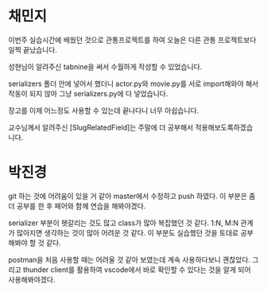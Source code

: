 # 채민지

이번주 실습시간에 배웠던 것으로 관통프로젝트를 하여 오늘은 다른 관통 프로젝트보다 일찍 끝났습니다. 

성현님이 알려주신 tabnine을 써서 수월하게 작성할 수 있었습니다.

serializers 폴더 안에 넣어서 했더니 actor.py와 movie.py를 서로 import해와야 해서 작동이 되지 않아 그냥 serializers.py에 다 넣었습니다. 

장고를 이제 어느정도 사용할 수 있는데 끝나다니 너무 아쉽습니다. 

교수님께서 알려주신 [SlugRelatedField]는 주말에 더 공부해서 적용해보도록하겠습니다.



# 박진경

git 하는 것에 어려움이 있을 거 같아 master에서 수정하고 push 하였다. 이 부분은 좀 더 공부를 한 후 페어와 함께 연습을 해봐야겠다.

serializer 부분이 헷갈리는 것도 많고 class가 많아 복잡했던 것 같다. 1:N, M:N 관계가 많아지면 생각하는 것이 많아 어려운 것 같다. 이 부분도 실습했던 것을 토대로 공부해봐야 할 것 같다.

postman을 처음 사용할 때는 어려울 것 같아 보였는데 계속 사용하다보니 괜찮았다. 그리고 thunder client를 활용하여 vscode에서 바로 확인할 수 있다는 것을 알게 되어 사용해봐야겠다.